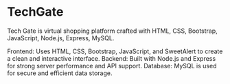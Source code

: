# TechGate
Tech Gate is virtual shopping platform crafted with HTML, CSS, Bootstrap, JavaScript, Node.js, Express, MySQL.

Frontend: Uses HTML, CSS, Bootstrap, JavaScript, and SweetAlert to create a clean and interactive interface.
Backend: Built with Node.js and Express for strong server performance and API support.
Database: MySQL is used for secure and efficient data storage.
